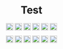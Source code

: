 <h1 align="center">Test</h1>
			<p align="center"> <a href="https://twitter.com/elango_sundar" target="_blank"><img align="center" src="https://cdn.jsdelivr.net/npm/simple-icons@3.0.1/icons/twitter.svg" alt="elango_sundar" height="20" width="20" /></a> <a href="https://fb.com/elango_sundar" target="_blank"><img align="center" src="https://cdn.jsdelivr.net/npm/simple-icons@3.0.1/icons/facebook.svg" alt="elango_sundar" height="20" width="20" /></a> <a href="https://dev.to/elango_sundar" target="_blank"><img align="center" src="https://cdn.jsdelivr.net/npm/simple-icons@3.0.1/icons/dev-dot-to.svg" alt="elango_sundar" height="20" width="20" /></a> <a href="https://codesandbox.com/elango_sundar" target="_blank"><img align="center" src="https://cdn.jsdelivr.net/npm/simple-icons@3.0.1/icons/codesandbox.svg" alt="elango_sundar" height="20" width="20" /></a> <a href="https://stackoverflow.com/users/elango_sundar" target="_blank"><img align="center" src="https://cdn.jsdelivr.net/npm/simple-icons@3.0.1/icons/stackoverflow.svg" alt="elango_sundar" height="20" width="20" /></a> <a href="https://www.youtube.com/c/elango_sundar" target="_blank"><img align="center" src="https://cdn.jsdelivr.net/npm/simple-icons@3.0.1/icons/youtube.svg" alt="elango_sundar" height="20" width="20" /></a></p>
			<p align="center"> <a href="https://twitter.com/elango_sundar" target="_blank"><img align="center" src="https://cdn.jsdelivr.net/npm/simple-icons@3.0.1/icons/twitter.svg" alt="elango_sundar" height="20" width="20" /></a> <a href="https://fb.com/elango_sundar" target="_blank"><img align="center" src="https://cdn.jsdelivr.net/npm/simple-icons@3.0.1/icons/facebook.svg" alt="elango_sundar" height="20" width="20" /></a> <a href="https://dev.to/elango_sundar" target="_blank"><img align="center" src="https://cdn.jsdelivr.net/npm/simple-icons@3.0.1/icons/dev-dot-to.svg" alt="elango_sundar" height="20" width="20" /></a> <a href="https://codesandbox.com/elango_sundar" target="_blank"><img align="center" src="https://cdn.jsdelivr.net/npm/simple-icons@3.0.1/icons/codesandbox.svg" alt="elango_sundar" height="20" width="20" /></a> <a href="https://stackoverflow.com/users/elango_sundar" target="_blank"><img align="center" src="https://cdn.jsdelivr.net/npm/simple-icons@3.0.1/icons/stackoverflow.svg" alt="elango_sundar" height="20" width="20" /></a> <a href="https://www.youtube.com/c/elango_sundar" target="_blank"><img align="center" src="https://cdn.jsdelivr.net/npm/simple-icons@3.0.1/icons/youtube.svg" alt="elango_sundar" height="20" width="20" /></a></p>
